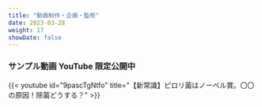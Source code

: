 ```yaml
---
title: "動画制作・企画・監修"
date: 2023-03-28
weight: 17
showDate: false
---
```


### サンプル動画 **YouTube** 限定公開中

{{< youtube 
id="9pascTgNtfo" title="【新常識】ピロリ菌はノーベル賞。〇〇の原因！除菌どうする？" >}}

